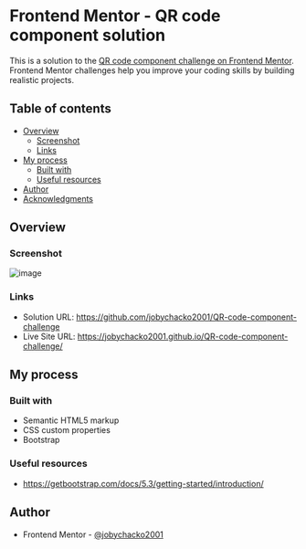 # Frontend Mentor - QR code component solution

This is a solution to the [QR code component challenge on Frontend Mentor](https://www.frontendmentor.io/challenges/qr-code-component-iux_sIO_H). Frontend Mentor challenges help you improve your coding skills by building realistic projects. 

## Table of contents

- [Overview](#overview)
  - [Screenshot](#screenshot)
  - [Links](#links)
- [My process](#my-process)
  - [Built with](#built-with)
  - [Useful resources](#useful-resources)
- [Author](#author)
- [Acknowledgments](#acknowledgments)


## Overview

### Screenshot

![image](https://user-images.githubusercontent.com/67468756/235346546-07677bd1-e50b-4689-a7d5-8f6c47f4ef1c.png)


### Links

- Solution URL: https://github.com/jobychacko2001/QR-code-component-challenge
- Live Site URL: https://jobychacko2001.github.io/QR-code-component-challenge/

## My process

### Built with

- Semantic HTML5 markup
- CSS custom properties
- Bootstrap

### Useful resources

- https://getbootstrap.com/docs/5.3/getting-started/introduction/

## Author

- Frontend Mentor - [@jobychacko2001](https://www.frontendmentor.io/profile/jobychacko2001)

